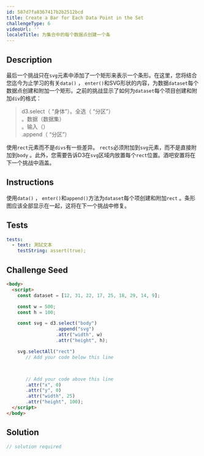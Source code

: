 ```yaml
---
id: 587d7fa8367417b2b2512bcd
title: Create a Bar for Each Data Point in the Set
challengeType: 6
videoUrl: ''
localeTitle: 为集合中的每个数据点创建一个条
---
```


## Description
<section id="description">最后一个挑战只在<code>svg</code>元素中添加了一个矩形来表示一个条形。在这里，您将结合您迄今为止学习的有关<code>data()</code> ， <code>enter()</code>和SVG形状的内容，为数据<code>dataset</code>每个数据点创建和附加一个矩形。之前的挑战显示了如何为<code>dataset</code>每个项目创建和附加<code>div</code>的格式： <blockquote> d3.select（ “身体”）。全选（ “分区”） <br> 。数据（数据集） <br> 。输入（） <br> .append（ “分区”） </blockquote>使用<code>rect</code>元素而不是<code>divs</code>有一些差异。 <code>rects</code>必须附加到<code>svg</code>元素，而不是直接附加到<code>body</code> 。此外，您需要告诉D3在<code>svg</code>区域内放置每个<code>rect</code>位置。酒吧安置将在下一个挑战中涵盖。 </section>

## Instructions
<section id="instructions">使用<code>data()</code> ， <code>enter()</code>和<code>append()</code>方法为<code>dataset</code>每个项创建和附加<code>rect</code> 。条形图应该全部显示在一起，这将在下一个挑战中修复。 </section>

## Tests
<section id='tests'>

```yml
tests:
  - text: 測試文本
    testString: assert(true);

```

</section>

## Challenge Seed
<section id='challengeSeed'>

<div id='html-seed'>

```html
<body>
  <script>
    const dataset = [12, 31, 22, 17, 25, 18, 29, 14, 9];

    const w = 500;
    const h = 100;

    const svg = d3.select("body")
                  .append("svg")
                  .attr("width", w)
                  .attr("height", h);

    svg.selectAll("rect")
       // Add your code below this line



       // Add your code above this line
       .attr("x", 0)
       .attr("y", 0)
       .attr("width", 25)
       .attr("height", 100);
  </script>
</body>

```

</div>



</section>

## Solution
<section id='solution'>

```js
// solution required
```
</section>
